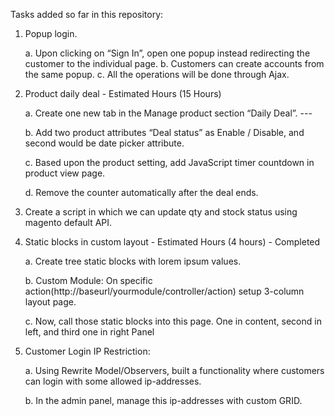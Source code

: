 Tasks added so far in this repository:

1. Popup login.
 
    a. Upon clicking on “Sign In”, open one popup instead redirecting the customer to the individual page.
    b. Customers can create accounts from the same popup.
    c. All the operations will be done through Ajax.
 
2. Product daily deal - Estimated Hours (15 Hours)
   
   	a. Create one new tab in the Manage product section “Daily Deal”. ---
   
   	b. Add two product attributes “Deal status” as Enable / Disable, and second would be date picker attribute.
   
   	c. Based upon the product setting, add JavaScript timer countdown in product view page.
   
   	d. Remove the counter automatically after the deal ends.
   	
4. Create a script in which we can update qty and stock status using magento default API.

7. Static blocks in custom layout - Estimated Hours (4 hours) - Completed

	a. Create tree static blocks with lorem ipsum values.

	b. Custom Module: On specific action(http://baseurl/yourmodule/controller/action) setup 3-column layout page.

	c. Now, call those static blocks into this page. One in content, second in left, and third one in right Panel

5. Customer Login IP Restriction:
 
    a. Using Rewrite Model/Observers, built a functionality where customers can login with some allowed ip-addresses.
    
    b. In the admin panel, manage this ip-addresses with custom GRID.
    